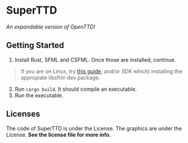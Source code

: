 # SuperTTD
*An expandable version of OpenTTD!*

## Getting Started
1. Install Rust, SFML and CSFML. Once those are installed, continue. 
> If you are on Linux, try [this guide](https://blaxpirit.com/blog/12/build-sfml-and-csfml-on-linux.html), and/or (IDK which) installing the appropiate libsfml-dev package.
2. Run `cargo build`. It should compile an executable.
3. Run the executable.

## Licenses

The code of SuperTTD is under the License. The graphics
are under the License. **See the license file for more info.**
